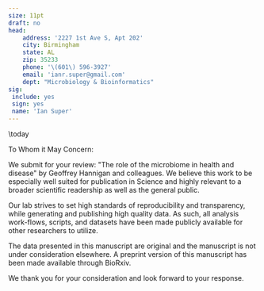 ```yaml
---
size: 11pt
draft: no
head:
    address: '2227 1st Ave S, Apt 202'
    city: Birmingham
    state: AL
    zip: 35233
    phone: '\(601\) 596-3927'
    email: 'ianr.super@gmail.com'
    dept: "Microbiology & Bioinformatics"
sig:
 include: yes
 sign: yes
 name: 'Ian Super'
---
```


\today


To Whom it May Concern:

We submit for your review: "The role of the microbiome in health and disease" by Geoffrey Hannigan and colleagues. We believe this work to be especially well suited for publication in Science and highly relevant to a broader scientific readership as well as the general public.

Our lab strives to set high standards of reproducibility and transparency, while generating and publishing high quality data. As such, all analysis work-flows, scripts, and datasets have been made publicly available for other researchers to utilize.

The data presented in this manuscript are original and the manuscript is not under consideration elsewhere. A preprint version of this manuscript has been made available through BioRxiv.

We thank you for your consideration and look forward to your response.
